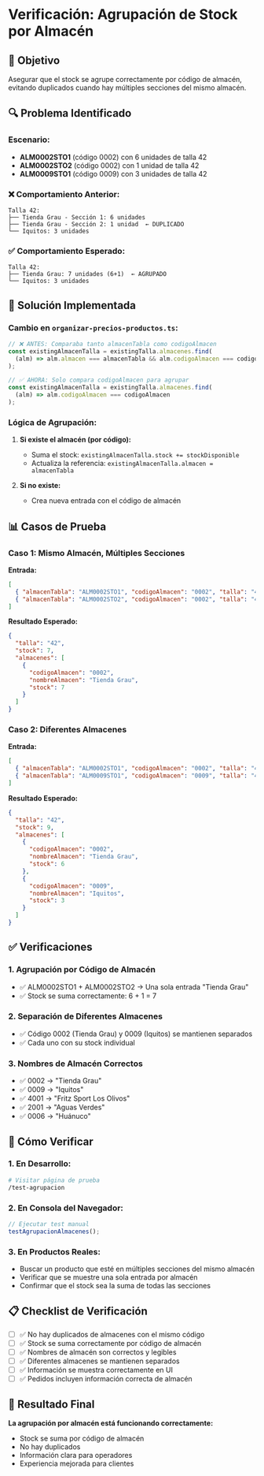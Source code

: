 # Verificación: Agrupación de Stock por Almacén

## 🎯 Objetivo
Asegurar que el stock se agrupe correctamente por código de almacén, evitando duplicados cuando hay múltiples secciones del mismo almacén.

## 🔍 Problema Identificado

### Escenario:
- **ALM0002STO1** (código 0002) con 6 unidades de talla 42
- **ALM0002STO2** (código 0002) con 1 unidad de talla 42
- **ALM0009STO1** (código 0009) con 3 unidades de talla 42

### ❌ Comportamiento Anterior:
```
Talla 42:
├── Tienda Grau - Sección 1: 6 unidades
├── Tienda Grau - Sección 2: 1 unidad  ← DUPLICADO
└── Iquitos: 3 unidades
```

### ✅ Comportamiento Esperado:
```
Talla 42:
├── Tienda Grau: 7 unidades (6+1)  ← AGRUPADO
└── Iquitos: 3 unidades
```

## 🔧 Solución Implementada

### Cambio en `organizar-precios-productos.ts`:

```typescript
// ❌ ANTES: Comparaba tanto almacenTabla como codigoAlmacen
const existingAlmacenTalla = existingTalla.almacenes.find(
  (alm) => alm.almacen === almacenTabla && alm.codigoAlmacen === codigoAlmacen
);

// ✅ AHORA: Solo compara codigoAlmacen para agrupar
const existingAlmacenTalla = existingTalla.almacenes.find(
  (alm) => alm.codigoAlmacen === codigoAlmacen
);
```

### Lógica de Agrupación:

1. **Si existe el almacén (por código):**
   - Suma el stock: `existingAlmacenTalla.stock += stockDisponible`
   - Actualiza la referencia: `existingAlmacenTalla.almacen = almacenTabla`

2. **Si no existe:**
   - Crea nueva entrada con el código de almacén

## 📊 Casos de Prueba

### Caso 1: Mismo Almacén, Múltiples Secciones
**Entrada:**
```json
[
  { "almacenTabla": "ALM0002STO1", "codigoAlmacen": "0002", "talla": "42", "stock": 6 },
  { "almacenTabla": "ALM0002STO2", "codigoAlmacen": "0002", "talla": "42", "stock": 1 }
]
```

**Resultado Esperado:**
```json
{
  "talla": "42",
  "stock": 7,
  "almacenes": [
    {
      "codigoAlmacen": "0002",
      "nombreAlmacen": "Tienda Grau",
      "stock": 7
    }
  ]
}
```

### Caso 2: Diferentes Almacenes
**Entrada:**
```json
[
  { "almacenTabla": "ALM0002STO1", "codigoAlmacen": "0002", "talla": "42", "stock": 6 },
  { "almacenTabla": "ALM0009STO1", "codigoAlmacen": "0009", "talla": "42", "stock": 3 }
]
```

**Resultado Esperado:**
```json
{
  "talla": "42",
  "stock": 9,
  "almacenes": [
    {
      "codigoAlmacen": "0002",
      "nombreAlmacen": "Tienda Grau",
      "stock": 6
    },
    {
      "codigoAlmacen": "0009", 
      "nombreAlmacen": "Iquitos",
      "stock": 3
    }
  ]
}
```

## ✅ Verificaciones

### 1. **Agrupación por Código de Almacén**
- ✅ ALM0002STO1 + ALM0002STO2 → Una sola entrada "Tienda Grau"
- ✅ Stock se suma correctamente: 6 + 1 = 7

### 2. **Separación de Diferentes Almacenes**
- ✅ Código 0002 (Tienda Grau) y 0009 (Iquitos) se mantienen separados
- ✅ Cada uno con su stock individual

### 3. **Nombres de Almacén Correctos**
- ✅ 0002 → "Tienda Grau"
- ✅ 0009 → "Iquitos"
- ✅ 4001 → "Fritz Sport Los Olivos"
- ✅ 2001 → "Aguas Verdes"
- ✅ 0006 → "Huánuco"

## 🚀 Cómo Verificar

### 1. **En Desarrollo:**
```bash
# Visitar página de prueba
/test-agrupacion
```

### 2. **En Consola del Navegador:**
```javascript
// Ejecutar test manual
testAgrupacionAlmacenes();
```

### 3. **En Productos Reales:**
- Buscar un producto que esté en múltiples secciones del mismo almacén
- Verificar que se muestre una sola entrada por almacén
- Confirmar que el stock sea la suma de todas las secciones

## 📋 Checklist de Verificación

- [ ] ✅ No hay duplicados de almacenes con el mismo código
- [ ] ✅ Stock se suma correctamente por código de almacén
- [ ] ✅ Nombres de almacén son correctos y legibles
- [ ] ✅ Diferentes almacenes se mantienen separados
- [ ] ✅ Información se muestra correctamente en UI
- [ ] ✅ Pedidos incluyen información correcta de almacén

## 🎯 Resultado Final

**La agrupación por almacén está funcionando correctamente:**
- Stock se suma por código de almacén
- No hay duplicados
- Información clara para operadores
- Experiencia mejorada para clientes